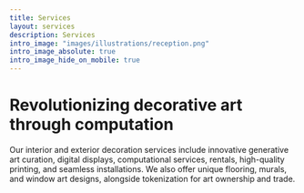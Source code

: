 ```yaml
---
title: Services
layout: services
description: Services
intro_image: "images/illustrations/reception.png"
intro_image_absolute: true
intro_image_hide_on_mobile: true
---
```


# Revolutionizing decorative art through computation

Our interior and exterior decoration services include innovative generative art curation, digital displays, computational services, rentals, high-quality printing, and seamless installations. We also offer unique flooring, murals, and window art designs, alongside tokenization for art ownership and trade.
